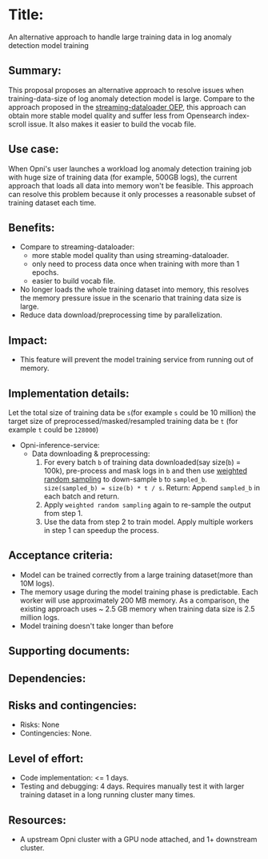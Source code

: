 # Title: 
An alternative approach to handle large training data in log anomaly detection model training

## Summary: 
This proposal proposes an alternative approach to resolve issues when training-data-size of log anomaly detection model is large. Compare to the approach proposed in the [streaming-dataloader OEP](https://github.com/open-panoptes/opni/blob/main/enhancements/aiops/20230203-introduce-streaming-dataloader-in-log-anomaly-detection-model-training.md), this approach can obtain more stable model quality and suffer less from Opensearch index-scroll issue. It also makes it easier to build the vocab file.

## Use case: 
When Opni's user launches a workload log anomaly detection training job with huge size of training data (for example, 500GB logs), the current approach that loads all data into memory won't be feasible. This approach can resolve this problem because it only processes a reasonable subset of training dataset each time.

## Benefits: 
* Compare to streaming-dataloader:
	* more stable model quality than using streaming-dataloader.
	* only need to process data once when training with more than 1 epochs.
	* easier to build vocab file.
* No longer loads the whole training dataset into memory, this resolves the memory pressure issue in the scenario that training data size is large.
* Reduce data download/preprocessing time by parallelization.


## Impact: 
* This feature will prevent the model training service from running out of memory.

## Implementation details: 

Let the total size of training data be `s`(for example `s` could be 10 million)
the target size of preprocessed/masked/resampled training data be `t` (for example `t` could be `128000`)

* Opni-inference-service:
	*  Data downloading & preprocessing: 
		1. For every batch `b` of training data downloaded(say size(`b`) = 100k), pre-process and mask logs in `b` and then use [weighted random sampling](https://github.com/open-panoptes/opni-inference-service/blob/main/opni_inference_service/opnilog_trainer.py#L120) to down-sample `b` to `sampled_b`. `size(sampled_b) = size(b) * t / s`. 
		   Return: Append `sampled_b` in each batch and return.
		2. Apply `weighted random sampling` again to re-sample the output from step 1. 
		3. Use the data from step 2 to train model.
		Apply multiple workers in step 1 can speedup the process.



## Acceptance criteria: 
* Model can be trained correctly from a large training dataset(more than 10M logs).
* The memory usage during the model training phase is predictable. Each worker will use approximately 200 MB memory. As a comparison, the existing approach uses ~ 2.5 GB memory when training data size is 2.5 million logs.
* Model training doesn't take longer than before


## Supporting documents: 

## Dependencies: 

## Risks and contingencies: 
* Risks: None
* Contingencies: None. 

## Level of effort: 
* Code implementation: <= 1 days. 
* Testing and debugging: 4 days. Requires manually test it with larger training dataset in a long running cluster many times.

## Resources: 
* A upstream Opni cluster with a GPU node attached, and 1+ downstream cluster.
